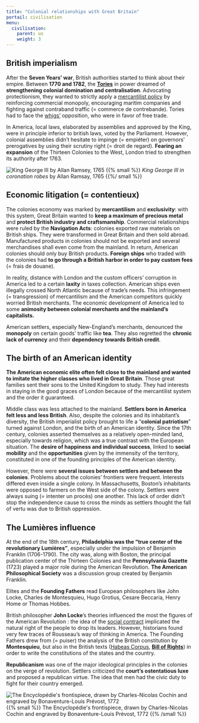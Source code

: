 ```yaml
---
title: "Colonial relationships with Great Britain"
portail: civilisation
menu:
  civilisation:
    parent: us
    weight: 3
---
```


## British imperialism

After the **Seven Years’ war**, British authorities started to think about their empire. Between **1770 and 1782**, the [**Tories**](https://fr.wikipedia.org/wiki/Tories) in power dreamed of **strengthening colonial domination and centralisation**. Advocating protectionism, they wanted to strictly apply a [mercantilist policy](https://fr.wikipedia.org/wiki/Mercantilisme) by reinforcing commercial monopoly, encouraging maritim companies and fighting against contraband traffic (= commerce de contrebande). Tories had to face the [whigs’](https://fr.wikipedia.org/wiki/Whigs) opposition, who were in favor of free trade.

In America, local laws, elaborated by assemblies and approved by the King, were in principle inferior to british laws, voted by the Parliament. However, colonial assemblies didn’t hesitate to impinge (= empiéter) on governors’ prerogatives by using their scrutiny right (= droit de regard). **Fearing an expansion** of the Thirteen Colonies to the West, London tried to strengthen its authority after 1763.

![King George III by Allan Ramsey, 1765](/images/civilisation/george-III.jpg)
{{% small %}} *King George III in coronation robes* by Allan Ramsay, 1765 {{%/ small %}}

## Economic litigation (= contentieux)

The colonies economy was marked by **mercantilism** and **exclusivity**: with this system, Great Britain wanted to **keep a maximum of precious metal** and **protect British industry and craftsmanship**. Commercial relationships were ruled by the **Navigation Acts**: colonies exported raw materials on British ships. They were transformed in Great Britain and then sold abroad. Manufactured products in colonies should not be exported and several merchandises shall even come from the mainland. In return, American colonies should only buy British products. **Foreign ships** who traded with the colonies had **to go through a British harbor in order to pay custom fees** (= frais de douane).

In reality, distance with London and the custom officers’ corruption in America led to a certain **laxity** in taxes collection. American ships even illegally crossed North Atlantic because of trade’s needs. This infringement (= transgression) of mercantilism and the American competitors quickly worried British merchants. The economic development of America led to some **animosity between colonial merchants and the mainland’s capitalists.**

American settlers, especially New-England’s merchants, denounced the **monopoly** on certain goods’ traffic like **tea**. They also regretted the **chronic lack of currency** and their **dependency towards British credit**.

## The birth of an American identity

**The American economic elite often felt close to the mainland and wanted to imitate the higher classes who lived in Great Britain**. Those great families sent their sons to the United Kingdom to study. They had interests in staying in the good graces of London because of the mercantilist system and the order it guaranteed.

Middle class was less attached to the mainland. **Settlers born in America felt less and less British**. Also, despite the colonies and its inhabitant’s diversity, the British imperialist policy brought to life a “**colonial patriotism**” turned against London, and the birth of an American identity. Since the 17th century, colonies asserted themselves as a relatively open-minded land, especially towards religion, which was a true contrast with the European situation. The **desire of happiness and individual success**, linked to **social mobility** and the **opportunities** given by the immensity of the territory, constituted in one of the founding principles of the American identity.

However, there were **several issues between settlers and between the colonies**. Problems about the colonies’ frontiers were frequent. Interests differed even inside a single colony. In Massachusetts, Boston’s inhabitants were opposed to farmers on the West side of the colony. Settlers were always suing (= intenter un procès) one another. This lack of order didn’t stop the independence cause to cross the minds as settlers thought the fall of vertu was due to British oppression.

## The Lumières influence

At the end of the 18th century, **Philadelphia was the “true center of the revolutionary Lumières”**, especially under the impulsion of Benjamin Franklin (1706-1790). The city was, along with Boston, the principal publication center of the Thirteen Colonies and the **Pennsylvania Gazette** (1723) played a major role during the American Revolution. **The American Philosophical Society** was a discussion group created by Benjamin Franklin.

Elites and the **Founding Fathers** read European philosophers like John Locke, Charles de Montesquieu, Hugo Grotius, Cesare Beccaria, Henry Home or Thomas Hobbes.

British philosopher **John Locke**’s theories influenced the most the figures of the American Revolution : the idea of the [social contract](https://fr.wikipedia.org/wiki/Th%C3%A9ories_du_contrat_social) implicated the natural right of the people to drop its leaders. However, historians found very few traces of Rousseau’s way of thinking in America. The Founding Fathers drew from (= puiser) the analysis of the British constitution by **Montesquieu**, but also in the British texts ([Habeas Corpus](https://fr.wikipedia.org/wiki/Habeas_Corpus), [**Bill of Rights**](https://fr.wikipedia.org/wiki/D%C3%A9claration_des_droits)) in order to write the constitutions of the states and the country.  
  
**Republicanism** was one of the major ideological principles in the colonies on the verge of revolution. Settlers criticized the **court’s ostentatious luxe** and proposed a republican virtue. The idea that men had the civic duty to fight for their country emerged.

![The Encyclopédie's frontispiece, drawn by Charles-Nicolas Cochin and engraved by Bonaventure-Louis Prévost, 1772](/images/civilisation/frontispice.jpg)
{{% small %}} The Encyclopédie's frontispiece, drawn by Charles-Nicolas Cochin and engraved by Bonaventure-Louis Prévost, 1772 {{% /small %}}